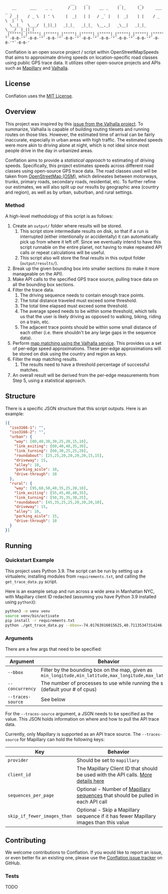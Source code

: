                                  __     _              _        _                    
       __      ___    _ _       / _|   | |    __ _    | |_     (_)     ___    _ _    
      / _|    / _ \  | ' \     |  _|   | |   / _` |   |  _|    | |    / _ \  | ' \   
      \__|_   \___/  |_||_|   _|_|_   _|_|_  \__,_|   _\__|   _|_|_   \___/  |_||_|  
    _|"""""|_|"""""|_|"""""|_|"""""|_|"""""|_|"""""|_|"""""|_|"""""|_|"""""|_|"""""| 
    "`-0-0-'"`-0-0-'"`-0-0-'"`-0-0-'"`-0-0-'"`-0-0-'"`-0-0-'"`-0-0-'"`-0-0-'"`-0-0-' 

Conflation is an open source project / script within OpenStreetMapSpeeds that aims to approximate driving speeds on
location-specific road classes using public GPS trace data. It utilizes other open-source projects and APIs such
as [Mapillary](https://www.mapillary.com/) and [Valhalla](https://github.com/valhalla/valhalla).

## License

Conflation uses the [MIT License](COPYING).

## Overview

This project was inspired by this [issue from the Valhalla project](https://github.com/valhalla/valhalla/issues/3021).
To summarize, Valhalla is capable of building routing tilesets and running routes on those tiles. However, the estimated
time of arrival can be fairly inaccurate, especially in urban areas with high traffic. The estimated speeds were more
akin to driving alone at night, which is not ideal since most people drive in the day in urbanized areas.

Conflation aims to provide a *statistical approach* to estimating of driving speeds. Specifically, this project
estimates speeds across different road classes using open-source GPS trace data. The road classes used will be taken
from [OpenStreetMap (OSM)](https://www.openstreetmap.org/), which delineates between motorways, trunks, primary roads,
secondary roads, residential, etc. To further refine our estimates, we will also split up our results by geographic
area (country and region), as well as by urban, suburban, and rural settings.

### Method

A high-level methodology of this script is as follows:

1. Create an `output/` folder where results will be stored.
    1. This script store intermediate results on disk, so that if a run is interrupted (either intentionally or
       accidentally) it can automatically pick up from where it left off. Since we eventually intend to have this script
       runnable on the entire planet, not having to make repeated API calls or repeat calculations will be useful.
    2. This script also will store the final results in this output folder (`output/results/`).
2. Break up the given bounding box into smaller sections (to make it more manageable on the API).
3. Make API calls to the specified GPS trace source, pulling trace data on all the bounding box sections.
4. Filter the trace data.
    1. The driving sequence needs to contain enough trace points.
    2. The total distance traveled must exceed some threshold.
    3. The total time elapsed must exceed some threshold.
    4. The average speed needs to be within some threshold, which tells us that the user is likely driving as opposed to
       walking, biking, riding on a train, etc.
    5. The adjacent trace points should be within some small distance of each other (i.e. there shouldn't be any large
       gaps in the sequence data).
5. Perform [map matching using the Valhalla service](https://github.com/valhalla/valhalla/blob/master/docs/api/map-matching/api-reference.md).
   This provides us a set of per-edge speed approximations. These per-edge approximations will be stored on disk using 
   the country and region as keys. 
6. Filter the map matching results.
    1. The results need to have a threshold percentage of successful matches.
7. An overall result will be derived from the per-edge measurements from Step 5, using a statistical approach.

## Structure

There is a specific JSON structure that this script outputs. Here is an example:

```json
[{
  "iso3166-1": "",
  "iso3166-2": "",
  "urban": {
    "way": [80,40,30,30,25,20,15,10],
    "link_exiting": [60,40,40,35,30],
    "link_turning": [60,30,25,25,20],
    "roundabout": [25,25,20,20,20,20,15,15],
    "driveway": 15,
    "alley": 10,
    "parking_aisle": 10,
    "drive-through": 10
  },
  "rural": {
    "way": [95,60,50,40,35,25,20,10],
    "link_exiting": [55,45,40,40,35],
    "link_turning": [50,35,35,30,25],
    "roundabout": [45,35,25,25,20,20,20,10],
    "driveway": 15,
    "alley": 10,
    "parking_aisle": 15,
    "drive-through": 10
  }
}]
```

## Running

### Quickstart Example

This project uses Python 3.9. The script can be run by setting up a virtualenv, installing modules from 
`requirements.txt`, and calling the `get_trace_data.py` script.

Here is an example setup and run across a wide area in Manhattan NYC, with Mapillary client ID redacted (assuming you 
have Python 3.9 installed using `python3`):

```bash
python3 -m venv venv
source venv/bin/activate
pip install -r requirements.txt
python ./get_trace_data.py --bbox=-74.01763916015625,40.71135347314246,-73.97266387939453,40.74556629114773 --traces-source {\"provider\":\"mapillary\",\"client_id\":\"client_id\"}
```

### Arguments

 There are a few args that need to be specified:

| Argument | Behavior |
|----------|----------|
| `--bbox` | Filter by the bounding box on the map, given as `min_longitude,min_latitude,max_longitude,max_latitude` |
| `--concurrency` | The number of processes to use while running the script (default your # of cpus) |
| `--traces-source` | See below |

For the `--traces-source` argument, a JSON needs to be specified as the value. This JSON holds information on where and
how to pull the API trace data.

Currently, only Mapillary is supported as an API trace source. The `--traces-source` for Mapillary can hold the
following keys:

| Key | Behavior |
|----------|----------|
| `provider` | Should be set to `mapillary` |
| `client_id` | The Mapillary Client ID that should be used with the API calls. [More details here](https://www.mapillary.com/developer/api-documentation/#client-id) |
| `sequences_per_page` | Optional - Number of [Mapillary sequences](https://www.mapillary.com/developer/api-documentation/#sequences) that should be pulled in each API call |
| `skip_if_fewer_images_than` | Optional - Skip a Mapillary sequence if it has fewer Mapillary images than this value |


## Contributing

We welcome contributions to Conflation. If you would like to report an issue, or even better fix an existing one, please
use the [Conflation issue tracker](https://github.com/OpenStreetMapSpeeds/conflation/issues) on GitHub.

### Tests

TODO

